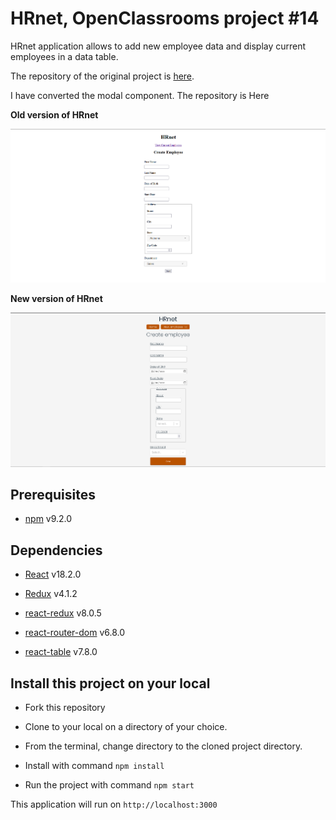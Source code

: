 
# HRnet, OpenClassrooms project #14

HRnet application allows to add new employee data and display current employees in a data table.

The repository of the original project is [here](https://github.com/OpenClassrooms-Student-Center/P12_Front-end).

I have converted the modal component. The repository is Here

**Old version of HRnet**

<kbd>![HRnet old version](./old.png)</kbd>

**New version of HRnet**

<kbd>![HRnet old version](./new.png)</kbd>

## Prerequisites

-   [npm](https://www.npmjs.com/) v9.2.0

## Dependencies

-   [React](https://reactjs.org/) v18.2.0

-   [Redux](https://redux.js.org/) v4.1.2

-   [react-redux](https://react-redux.js.org/) v8.0.5

-   [react-router-dom](https://reactrouter.com/web/guides/quick-start) v6.8.0

-   [react-table](https://react-table-v7.tanstack.com/) v7.8.0


## Install this project on your local

-   Fork this repository

-   Clone to your local on a directory of your choice.

-   From the terminal, change directory to the cloned project directory.

-   Install with command `npm install`

-   Run the project with command `npm start`

This application will run on `http://localhost:3000`